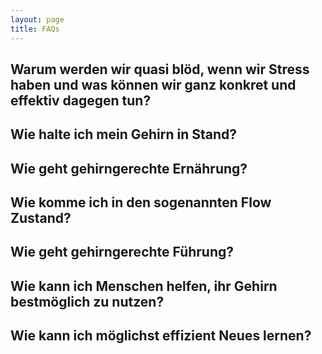 ```yaml
---
layout: page
title: FAQs
---
```


## Warum werden wir quasi blöd, wenn wir Stress haben und was können wir ganz konkret und effektiv dagegen tun?

## Wie halte ich mein Gehirn in Stand?

## Wie geht gehirngerechte Ernährung?

## Wie komme ich in den sogenannten Flow Zustand?

## Wie geht gehirngerechte Führung?

## Wie kann ich Menschen helfen, ihr Gehirn bestmöglich zu nutzen?

## Wie kann ich möglichst effizient Neues lernen?
